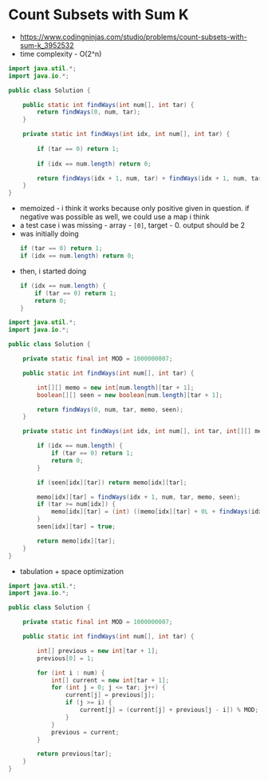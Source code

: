 # Count Subsets with Sum K

- https://www.codingninjas.com/studio/problems/count-subsets-with-sum-k_3952532
- time complexity - O(2^n)

```java
import java.util.*;
import java.io.*;

public class Solution {

    public static int findWays(int num[], int tar) {
        return findWays(0, num, tar);
    }

    private static int findWays(int idx, int num[], int tar) {
        
        if (tar == 0) return 1;
        
        if (idx == num.length) return 0;

        return findWays(idx + 1, num, tar) + findWays(idx + 1, num, tar - num[idx]);
    }
}
```

- memoized - i think it works because only positive given in question. if negative was possible as well, we could use a map i think
- a test case i was missing - array - `[0]`, target - 0. output should be 2
- was initially doing 
  ```java
  if (tar == 0) return 1;
  if (idx == num.length) return 0;
  ```
- then, i started doing
  ```java
  if (idx == num.length) {
      if (tar == 0) return 1;
      return 0;
  }
  ```

```java
import java.util.*;
import java.io.*;

public class Solution {

    private static final int MOD = 1000000007;

    public static int findWays(int num[], int tar) {

        int[][] memo = new int[num.length][tar + 1];
        boolean[][] seen = new boolean[num.length][tar + 1];

        return findWays(0, num, tar, memo, seen);
    }

    private static int findWays(int idx, int num[], int tar, int[][] memo, boolean[][] seen) {

        if (idx == num.length) {
            if (tar == 0) return 1;
            return 0;
        }

        if (seen[idx][tar]) return memo[idx][tar];

        memo[idx][tar] = findWays(idx + 1, num, tar, memo, seen);
        if (tar >= num[idx]) {
            memo[idx][tar] = (int) ((memo[idx][tar] + 0L + findWays(idx + 1, num, tar - num[idx], memo, seen)) % MOD);
        }
        seen[idx][tar] = true;

        return memo[idx][tar];
    }
}
```

- tabulation + space optimization

```java
import java.util.*;
import java.io.*;

public class Solution {

    private static final int MOD = 1000000007;

    public static int findWays(int num[], int tar) {

        int[] previous = new int[tar + 1];
        previous[0] = 1;

        for (int i : num) {
            int[] current = new int[tar + 1];
            for (int j = 0; j <= tar; j++) {
                current[j] = previous[j];
                if (j >= i) {
                    current[j] = (current[j] + previous[j - i]) % MOD;
                }
            }
            previous = current;
        }

        return previous[tar];
    }
}
```
